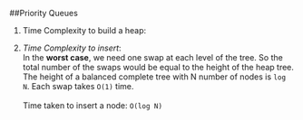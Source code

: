 ##Priority Queues

1.  Time Complexity to build a heap:
    

2.  <i>Time Complexity to insert</i>: <br>
    In the **worst case**, we need one swap at each level of 
    the tree. So the total number of the swaps would be 
    equal to the height of the heap tree. The height of a 
    balanced complete tree with N number of nodes is `log N`.
    Each swap takes `O(1)` time.
    <br> <br>
    Time taken to insert a node: `O(log N)`
